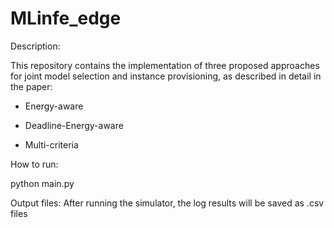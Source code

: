 # MLinfe_edge


Description:

This repository contains the implementation of three proposed approaches for joint model selection and instance provisioning, as described in detail in the paper:

- Energy-aware

- Deadline-Energy-aware

- Multi-criteria



How to run:

python  main.py 


Output files:
After running the simulator, the log results will be saved as .csv files
